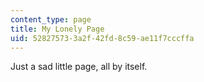 ```yaml
---
content_type: page
title: My Lonely Page
uid: 52827573-3a2f-42fd-8c59-ae11f7cccffa
---
```

Just a sad little page, all by itself.